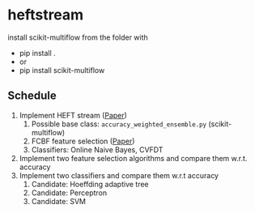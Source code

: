 # heftstream

install scikit-multiflow from the folder with 
* pip install .
* or
* pip install scikit-multiflow

## Schedule

1. Implement HEFT stream ([Paper](https://link.springer.com/chapter/10.1007/978-3-642-30220-6_1))
    1. Possible base class: `accuracy_weighted_ensemble.py` (scikit-multiflow)
    1. FCBF feature selection ([Paper](https://bioconductor.org/packages/devel/bioc/vignettes/FCBF/inst/doc/FCBF-Vignette.html))
    1. Classifiers: Online Naive Bayes, CVFDT
2. Implement two feature selection algorithms and compare them w.r.t. accuracy
3. Implement two classifiers and compare them w.r.t accuracy
    1. Candidate: Hoeffding adaptive tree
    2. Candidate: Perceptron
    3. Candidate: SVM
